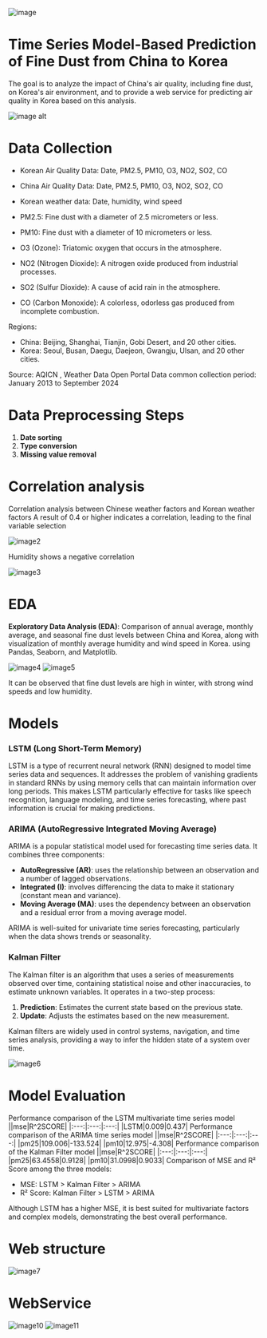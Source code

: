 ![image](https://github.com/LEEJAEYONG-97/portfolio/blob/341803756a1e4620a4ff964c1f0b7a25d9f3b212/app/static/assets/img/main2.png)

# Time Series Model-Based Prediction of Fine Dust from China to Korea
The goal is to analyze the impact of China's air quality, including fine dust, on Korea's air environment, and to provide a web service for predicting air quality in Korea based on this analysis.

![image alt](https://github.com/LEEJAEYONG-97/portfolio/blob/341803756a1e4620a4ff964c1f0b7a25d9f3b212/app/static/assets/img/main.png)

# Data Collection

* Korean Air Quality Data: Date, PM2.5, PM10, O3, NO2, SO2, CO
* China Air Quality Data: Date, PM2.5, PM10, O3, NO2, SO2, CO
* Korean weather data: Date, humidity, wind speed


* PM2.5: Fine dust with a diameter of 2.5 micrometers or less.
* PM10: Fine dust with a diameter of 10 micrometers or less.
* O3 (Ozone): Triatomic oxygen that occurs in the atmosphere.
* NO2 (Nitrogen Dioxide): A nitrogen oxide produced from industrial processes.
* SO2 (Sulfur Dioxide): A cause of acid rain in the atmosphere.
* CO (Carbon Monoxide): A colorless, odorless gas produced from incomplete combustion.

Regions:

* China: Beijing, Shanghai, Tianjin, Gobi Desert, and 20 other cities.
* Korea: Seoul, Busan, Daegu, Daejeon, Gwangju, Ulsan, and 20 other cities.

Source: AQICN , Weather Data Open Portal
Data common collection period: January 2013 to September 2024

# Data Preprocessing Steps

1. **Date sorting**
2. **Type conversion**
3. **Missing value removal**

# Correlation analysis

Correlation analysis between Chinese weather factors and Korean weather factors
A result of 0.4 or higher indicates a correlation, leading to the final variable selection


![image2](https://github.com/LEEJAEYONG-97/portfolio/blob/341803756a1e4620a4ff964c1f0b7a25d9f3b212/app/static/assets/img/heatmap2.png)


Humidity shows a negative correlation



![image3](https://github.com/LEEJAEYONG-97/portfolio/blob/341803756a1e4620a4ff964c1f0b7a25d9f3b212/app/static/assets/img/heatmap.png)


# EDA
**Exploratory Data Analysis (EDA)**: Comparison of annual average, monthly average, and seasonal fine dust levels between China and Korea, along with visualization of monthly average humidity and wind speed in Korea. using Pandas, Seaborn, and Matplotlib.

![image4](https://github.com/LEEJAEYONG-97/portfolio/blob/341803756a1e4620a4ff964c1f0b7a25d9f3b212/app/static/assets/img/eda.png)
![image5](https://github.com/LEEJAEYONG-97/portfolio/blob/341803756a1e4620a4ff964c1f0b7a25d9f3b212/app/static/assets/img/eda2.png)


It can be observed that fine dust levels are high in winter, with strong wind speeds and low humidity.

# Models

### LSTM (Long Short-Term Memory)
LSTM is a type of recurrent neural network (RNN) designed to model time series data and sequences. It addresses the problem of vanishing gradients in standard RNNs by using memory cells that can maintain information over long periods. This makes LSTM particularly effective for tasks like speech recognition, language modeling, and time series forecasting, where past information is crucial for making predictions.

### ARIMA (AutoRegressive Integrated Moving Average)
ARIMA is a popular statistical model used for forecasting time series data. It combines three components: 
- **AutoRegressive (AR)**: uses the relationship between an observation and a number of lagged observations.
- **Integrated (I)**: involves differencing the data to make it stationary (constant mean and variance).
- **Moving Average (MA)**: uses the dependency between an observation and a residual error from a moving average model.

ARIMA is well-suited for univariate time series forecasting, particularly when the data shows trends or seasonality.

### Kalman Filter
The Kalman filter is an algorithm that uses a series of measurements observed over time, containing statistical noise and other inaccuracies, to estimate unknown variables. It operates in a two-step process: 
1. **Prediction**: Estimates the current state based on the previous state.
2. **Update**: Adjusts the estimates based on the new measurement.

Kalman filters are widely used in control systems, navigation, and time series analysis, providing a way to infer the hidden state of a system over time.

![image6](https://github.com/LEEJAEYONG-97/portfolio/blob/8168128b106a7c676d7b7f06dd6ac93d990732a8/app/static/assets/img/predict.png)

# Model Evaluation
Performance comparison of the LSTM multivariate time series model
||mse|R^2SCORE|
|:---:|:---:|:---:|
|LSTM|0.009|0.437|
Performance comparison of the ARIMA time series model
||mse|R^2SCORE|
|:---:|:---:|:---:|
|pm25|109.006|-133.524|
|pm10|12.975|-4.308|
Performance comparison of the Kalman Filter model
||mse|R^2SCORE|
|:---:|:---:|:---:|
|pm25|63.4558|0.9128|
|pm10|31.0998|0.9033|
Comparison of MSE and R² Score among the three models:

- MSE: LSTM > Kalman Filter > ARIMA  
- R² Score: Kalman Filter > LSTM > ARIMA  

Although LSTM has a higher MSE, it is best suited for multivariate factors and complex models, demonstrating the best overall performance.


# Web structure

![image7](https://github.com/LEEJAEYONG-97/portfolio/blob/d1cd4231fc5d8e9fc7edc10bd7ab1b8659a3d6e2/app/static/assets/img/web.png)

# WebService
![image10](https://github.com/LEEJAEYONG-97/portfolio/blob/d1cd4231fc5d8e9fc7edc10bd7ab1b8659a3d6e2/app/static/assets/img/web2.png)
![image11](https://github.com/LEEJAEYONG-97/portfolio/blob/d1cd4231fc5d8e9fc7edc10bd7ab1b8659a3d6e2/app/static/assets/img/web3.png)

